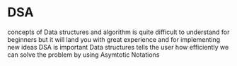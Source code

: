 # DSA
concepts of Data structures and algorithm is quite difficult to understand for beginners but it will land you with great experience and for implementing new ideas DSA is important
Data structures tells the user how efficiently we can solve the problem by using Asymtotic Notations
